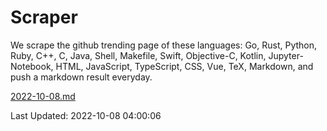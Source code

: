 # Scraper

We scrape the github trending page of these languages: Go, Rust, Python, Ruby, C++, C, Java, Shell, Makefile, Swift, Objective-C, Kotlin, Jupyter-Notebook, HTML, JavaScript, TypeScript, CSS, Vue, TeX, Markdown, and push a markdown result everyday.

[2022-10-08.md](https://github.com/yangwenmai/github-trending-backup/blob/master/2022-10-08.md)

Last Updated: 2022-10-08 04:00:06